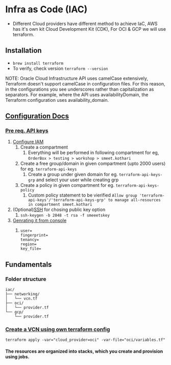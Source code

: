 # Infra as Code (IAC)

- Different Cloud providers have different method to achieve IaC, AWS has it's own kit Cloud Development Kit (CDK), 
For OCI & GCP we will use terraform.  

## Installation
- `brew install terraform`
- To verify, check version `terraform --version`

NOTE: Oracle Cloud Infrastructure API uses camelCase extensively, Terraform doesn't support camelCase in configuration files.
For this reason, in the configurations you see underscores rather than capitalization as separators.
For example, where the API uses availabilityDomain, the Terraform configuration uses availability_domain.

## [Configuration Docs](https://docs.oracle.com/en-us/iaas/Content/ResourceManager/Concepts/samplecomputeinstance.htm)
### [Pre req. API keys](https://docs.oracle.com/en-us/iaas/Content/API/Concepts/apisigningkey.htm)
1. [Configure IAM](https://docs.oracle.com/en-us/iaas/Content/GSG/Tasks/addingusers.htm) 
   1. Create a compartment 
      1. Everything will be performed in following compartment for eg, `OrderBox > testing > workshop > smeet.kothari`
   2. Create a free group/domain in given compartment (upto 2000 users) for eg. `terraform-api-keys`
      1. Create a group under given domain for eg. `terraform-api-keys-grp` and select your user while creating grp
   3. Create a policy in given compartment for eg. `terraform-api-keys-policy`
      1. Custom policy statement to be vierified `Allow group 'terraform-api-keys'/'terraform-api-keys-grp' to manage all-resources in compartment smeet.kothari`
2. (Optional)[SSH](https://mylearn.oracle.com/ou/course/oracle-cloud-infrastructure-foundations/139383/189880) for chosing public key option
   1. `ssh-keygen -b 2048 -t rsa -f smeeetskey`
3. [Genrating it from console](https://docs.oracle.com/en-us/iaas/Content/API/Concepts/apisigningkey.htm#two)
   1. ```
      user=
      fingerprint=
      tenancy=
      region=
      key_file=
      ```

## Fundamentals

### Folder structure
```
iac/
├── networking/
│   └── vcn.tf
├── oci/
│   └── provider.tf
└── gcp/
    └── provider.tf
```

### [Create a VCN using own terraform config](https://github.com/oracle-terraform-modules/terraform-oci-vcn?tab=readme-ov-file)
`terraform apply -var="cloud_provider=oci" -var-file="oci/variables.tf" `
#### The resources are organized into stacks, which you create and provision using jobs.

[//]: # ([Config Video]&#40;https://www.youtube.com/watch?v=MjmikFgvKvI&#41;)